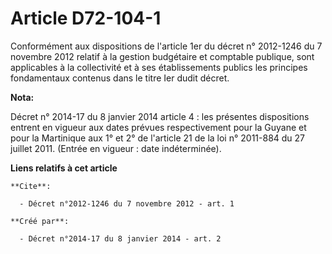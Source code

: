 # Article D72-104-1

Conformément aux dispositions de l'article 1er du décret n° 2012-1246 du 7 novembre 2012 relatif à la gestion budgétaire et
comptable publique, sont applicables à la collectivité et à ses établissements publics les principes fondamentaux contenus
dans le titre Ier dudit décret.

**Nota:**

Décret n° 2014-17 du 8 janvier 2014 article 4 : les présentes dispositions entrent en vigueur aux dates prévues
respectivement pour la Guyane et pour la Martinique aux 1° et 2° de l'article 21 de la loi n° 2011-884 du 27 juillet 2011.
(Entrée en vigueur : date indéterminée).

**Liens relatifs à cet article**

	**Cite**:

	  - Décret n°2012-1246 du 7 novembre 2012 - art. 1

	**Créé par**:

	  - Décret n°2014-17 du 8 janvier 2014 - art. 2
